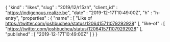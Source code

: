 {
  "kind" : "likes",
  "slug" : "2019/12/r15zh",
  "client_id" : "https://indigenous.realize.be",
  "date" : "2019-12-17T10:49:00Z",
  "h" : "h-entry",
  "properties" : {
    "name" : [ "Like of https://twitter.com/joshbuchea/status/1206415711079292928" ],
    "like-of" : [ "https://twitter.com/joshbuchea/status/1206415711079292928" ],
    "published" : [ "2019-12-17T10:49:00Z" ]
  }
}
